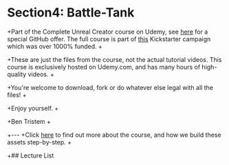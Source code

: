 # Section4: Battle-Tank

 +Part of the Complete Unreal Creator course on Udemy, see [here](https://www.udemy.com/unrealcourse?couponCode=GitHubSpecial) for a special GitHub offer. The full course is part of [this](https://www.kickstarter.com/projects/bentristem/learn-to-make-video-games-unreal-developer-course) Kickstarter campaign which was over 1000% funded.
 +
 
 +These are just the files from the course, not the actual tutorial videos. This course is exclusively hosted on Udemy.com, and has many hours of high-quality videos.
 +
 
 +You're welcome to download, fork or do whatever else legal with all the files!
 +
 
 +Enjoy yourself.
 +
 
 +Ben Tristem
 +
 
 +---
 +Click [here](https://www.udemy.com/unrealcourse?couponCode=GitHubSpecial) to find out more about the course, and how we build these assets step-by-step.
 +
 
 +## Lecture List
